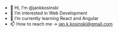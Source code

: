 - 👋 Hi, I’m @jankkosinski
- 👀 I’m interested in Web Development
- 🌱 I’m currently learning React and Angular
- 📫 How to reach me -> jan.k.kosinski@gmail.com

<!---
jankkosinski/jankkosinski is a ✨ special ✨ repository because its `README.md` (this file) appears on your GitHub profile.
You can click the Preview link to take a look at your changes.
--->
